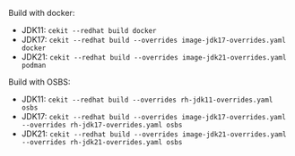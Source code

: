 
Build with docker:

* JDK11: `cekit --redhat build docker`
* JDK17: `cekit --redhat build --overrides image-jdk17-overrides.yaml docker`
* JDK21: `cekit --redhat build --overrides image-jdk21-overrides.yaml podman`

Build with OSBS:

* JDK11: `cekit --redhat build --overrides rh-jdk11-overrides.yaml osbs`
* JDK17: `cekit --redhat build --overrides image-jdk17-overrides.yaml --overrides rh-jdk17-overrides.yaml osbs`
* JDK21: `cekit --redhat build --overrides image-jdk21-overrides.yaml --overrides rh-jdk21-overrides.yaml osbs`